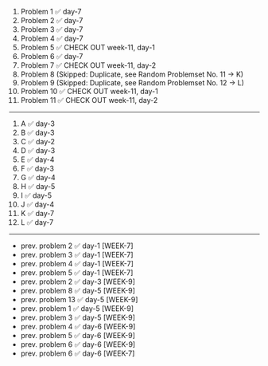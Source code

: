 1. Problem 1 ✅ day-7
2. Problem 2 ✅ day-7
3. Problem 3 ✅ day-7
4. Problem 4 ✅ day-7
5. Problem 5 ✅ CHECK OUT week-11, day-1
6. Problem 6 ✅ day-7
7. Problem 7 ✅ CHECK OUT week-11, day-2
8. Problem 8 (Skipped: Duplicate, see Random Problemset No. 11 -> K)
9. Problem 9 (Skipped: Duplicate, see Random Problemset No. 12 -> L)
10. Problem 10 ✅ CHECK OUT week-11, day-1
11. Problem 11 ✅ CHECK OUT week-11, day-2
---
1. A ✅ day-3
2. B ✅ day-3
3. C ✅ day-2
4. D ✅ day-3
5. E ✅ day-4
6. F ✅ day-3
7. G ✅ day-4
8. H ✅ day-5
9. I ✅ day-5
10. J ✅ day-4
11. K ✅ day-7
12. L ✅ day-7
---
- prev. problem 2  ✅ day-1 [WEEK-7]
- prev. problem 3  ✅ day-1 [WEEK-7]
- prev. problem 4  ✅ day-1 [WEEK-7]
- prev. problem 5  ✅ day-1 [WEEK-7]
- prev. problem 2  ✅ day-3 [WEEK-9]
- prev. problem 8  ✅ day-5 [WEEK-9]
- prev. problem 13 ✅ day-5 [WEEK-9]
- prev. problem 1  ✅ day-5 [WEEK-9]
- prev. problem 3  ✅ day-5 [WEEK-9]
- prev. problem 4  ✅ day-6 [WEEK-9]
- prev. problem 5  ✅ day-6 [WEEK-9]
- prev. problem 6  ✅ day-6 [WEEK-9]
- prev. problem 6  ✅ day-6 [WEEK-7]